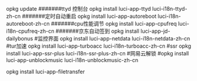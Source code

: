 opkg update
#######ttyd 控制台
opkg install luci-app-ttyd luci-i18n-ttyd-zh-cn
#######定时自动重启
opkg install luci-app-autoreboot luci-i18n-autoreboot-zh-cn
#######cpu性能调节
opkg install luci-app-cpufreq luci-i18n-cpufreq-zh-cn
#######京东自动签到
opkg install luci-app-jd-dailybonus
#监控界面
opkg install luci-app-netdata luci-i18n-netdata-zh-cn
#tur加速
opkg install luci-app-turboacc luci-i18n-turboacc-zh-cn
#ssr
opkg install luci-app-ssr-plus luci-i18n-ssr-plus-zh-cn
#网易云解锁
#opkg install luci-app-unblockmusic luci-i18n-unblockmusic-zh-cn

opkg install luci-app-filetransfer
